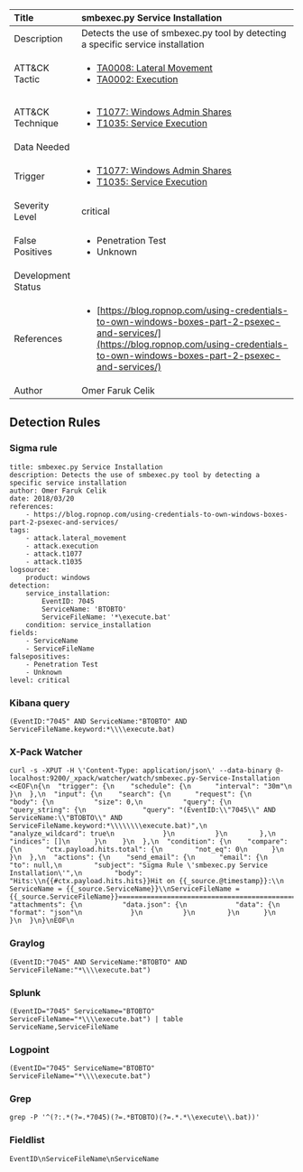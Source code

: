 | Title                | smbexec.py Service Installation                                                                                                                                                 |
|:---------------------|:------------------------------------------------------------------------------------------------------------------------------------------------------------|
| Description          | Detects the use of smbexec.py tool by detecting a specific service installation                                                                                                                                           |
| ATT&amp;CK Tactic    | <ul><li>[TA0008: Lateral Movement](https://attack.mitre.org/tactics/TA0008)</li><li>[TA0002: Execution](https://attack.mitre.org/tactics/TA0002)</li></ul>  |
| ATT&amp;CK Technique | <ul><li>[T1077: Windows Admin Shares](https://attack.mitre.org/techniques/T1077)</li><li>[T1035: Service Execution](https://attack.mitre.org/techniques/T1035)</li></ul>                             |
| Data Needed          | <ul></ul>                                                         |
| Trigger              | <ul><li>[T1077: Windows Admin Shares](../Triggers/T1077.md)</li><li>[T1035: Service Execution](../Triggers/T1035.md)</li></ul>  |
| Severity Level       | critical                                                                                                                                                 |
| False Positives      | <ul><li>Penetration Test</li><li>Unknown</li></ul>                                                                  |
| Development Status   |                                                                                                                                                 |
| References           | <ul><li>[https://blog.ropnop.com/using-credentials-to-own-windows-boxes-part-2-psexec-and-services/](https://blog.ropnop.com/using-credentials-to-own-windows-boxes-part-2-psexec-and-services/)</li></ul>                                                          |
| Author               | Omer Faruk Celik                                                                                                                                                |


## Detection Rules

### Sigma rule

```
title: smbexec.py Service Installation
description: Detects the use of smbexec.py tool by detecting a specific service installation
author: Omer Faruk Celik
date: 2018/03/20
references:
    - https://blog.ropnop.com/using-credentials-to-own-windows-boxes-part-2-psexec-and-services/
tags:
    - attack.lateral_movement
    - attack.execution
    - attack.t1077
    - attack.t1035
logsource:
    product: windows
detection:
    service_installation:
        EventID: 7045
        ServiceName: 'BTOBTO'
        ServiceFileName: '*\execute.bat'
    condition: service_installation
fields:
    - ServiceName
    - ServiceFileName
falsepositives:
    - Penetration Test
    - Unknown
level: critical
```





### Kibana query

```
(EventID:"7045" AND ServiceName:"BTOBTO" AND ServiceFileName.keyword:*\\\\execute.bat)
```





### X-Pack Watcher

```
curl -s -XPUT -H \'Content-Type: application/json\' --data-binary @- localhost:9200/_xpack/watcher/watch/smbexec.py-Service-Installation <<EOF\n{\n  "trigger": {\n    "schedule": {\n      "interval": "30m"\n    }\n  },\n  "input": {\n    "search": {\n      "request": {\n        "body": {\n          "size": 0,\n          "query": {\n            "query_string": {\n              "query": "(EventID:\\"7045\\" AND ServiceName:\\"BTOBTO\\" AND ServiceFileName.keyword:*\\\\\\\\execute.bat)",\n              "analyze_wildcard": true\n            }\n          }\n        },\n        "indices": []\n      }\n    }\n  },\n  "condition": {\n    "compare": {\n      "ctx.payload.hits.total": {\n        "not_eq": 0\n      }\n    }\n  },\n  "actions": {\n    "send_email": {\n      "email": {\n        "to": null,\n        "subject": "Sigma Rule \'smbexec.py Service Installation\'",\n        "body": "Hits:\\n{{#ctx.payload.hits.hits}}Hit on {{_source.@timestamp}}:\\n    ServiceName = {{_source.ServiceName}}\\nServiceFileName = {{_source.ServiceFileName}}================================================================================\\n{{/ctx.payload.hits.hits}}",\n        "attachments": {\n          "data.json": {\n            "data": {\n              "format": "json"\n            }\n          }\n        }\n      }\n    }\n  }\n}\nEOF\n
```





### Graylog

```
(EventID:"7045" AND ServiceName:"BTOBTO" AND ServiceFileName:"*\\\\execute.bat")
```





### Splunk

```
(EventID="7045" ServiceName="BTOBTO" ServiceFileName="*\\\\execute.bat") | table ServiceName,ServiceFileName
```





### Logpoint

```
(EventID="7045" ServiceName="BTOBTO" ServiceFileName="*\\\\execute.bat")
```





### Grep

```
grep -P '^(?:.*(?=.*7045)(?=.*BTOBTO)(?=.*.*\\execute\\.bat))'
```





### Fieldlist

```
EventID\nServiceFileName\nServiceName
```

